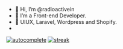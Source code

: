 - 👋 Hi, I’m @radioactivein
- 👀 I’m a Front-end Developer.
- 🌱 UIUX, Laravel, Wordpress and Shopify.
- 
[![autocomplete](https://codeium.com/badges/user/radioactive/autocomplete)](https://codeium.com/profile/radioactive)
[![streak](https://codeium.com/badges/v2/user/radioactive/streak)](https://codeium.com/profile/radioactive)
<!---
radioactivein/radioactivein is a ✨ special ✨ repository because its `README.md` (this file) appears on your GitHub profile.
You can click the Preview link to take a look at your changes.
--->
